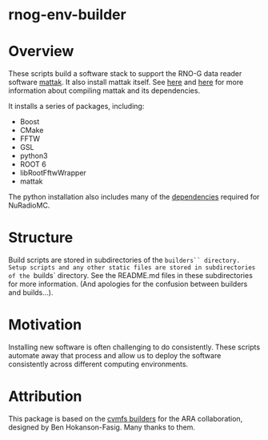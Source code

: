 # rnog-env-builder

# Overview
These scripts build a software stack to support the RNO-G data
reader software [mattak](https://github.com/RNO-G/mattak/tree/main). 
It also install mattak itself.
See [here](https://github.com/RNO-G/mattak/blob/main/doc/ReadingData.md) and [here](https://github.com/RNO-G/mattak/blob/main/INSTALL.md) for more information about compiling mattak and its dependencies.

It installs a series of packages, including:
* Boost
* CMake
* FFTW
* GSL
* python3
* ROOT 6
* libRootFftwWrapper
* mattak

The python installation also includes many of the
[dependencies](https://nu-radio.github.io/NuRadioMC/Introduction/pages/installation.html) required for NuRadioMC.

# Structure

Build scripts are stored in subdirectories of the `builders`` directory. Setup scripts and any other static files are stored in subdirectories of the `builds` directory. See the README.md files in these subdirectories for more information. (And apologies for the confusion
between builders and builds...).

# Motivation

Installing new software is often challenging to do consistently.
These scripts automate away that process and allow us to deploy
the software consistently across different computing environments.


# Attribution

This package is based on the [cvmfs builders](https://github.com/ara-software/cvmfs) for the ARA collaboration, designed by Ben Hokanson-Fasig. Many thanks to them. 